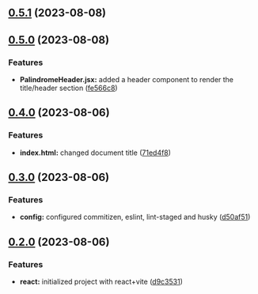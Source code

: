 ## [0.5.1](https://github.com/zhid0399123/freecodecamp-palindrome-checker/compare/0.5.0...0.5.1) (2023-08-08)

## [0.5.0](https://github.com/zhid0399123/freecodecamp-palindrome-checker/compare/0.4.0...0.5.0) (2023-08-08)

### Features

- **PalindromeHeader.jsx:** added a header component to render the title/header section ([fe566c8](https://github.com/zhid0399123/freecodecamp-palindrome-checker/commit/fe566c8cb84fe867a2b9c753b24379c9bdda3de3))

## [0.4.0](https://github.com/zhid0399123/freecodecamp-palindrome-checker/compare/0.3.0...0.4.0) (2023-08-06)

### Features

- **index.html:** changed document title ([71ed4f8](https://github.com/zhid0399123/freecodecamp-palindrome-checker/commit/71ed4f85e6175069b4221d4815d0e1e7d777ff98))

## [0.3.0](https://github.com/zhid0399123/freecodecamp-palindrome-checker/compare/0.2.0...0.3.0) (2023-08-06)

### Features

- **config:** configured commitizen, eslint, lint-staged and husky ([d50af51](https://github.com/zhid0399123/freecodecamp-palindrome-checker/commit/d50af519ed14ff0c3e7fba89972506e255e9416f))

## [0.2.0](https://github.com/zhid0399123/freecodecamp-palindrome-checker/compare/d9c3531773711bb58dcfa4b81bd283ee55baf70e...0.2.0) (2023-08-06)

### Features

- **react:** initialized project with react+vite ([d9c3531](https://github.com/zhid0399123/freecodecamp-palindrome-checker/commit/d9c3531773711bb58dcfa4b81bd283ee55baf70e))

